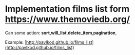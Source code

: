 # Implementation films list form https://www.themoviedb.org/

Can some action: **sort**,**will_list**,**delete_item**,**pagination**,

Example: [http://pavlkod.github.io/films_list](http://pavlkod.github.io/films_list)
